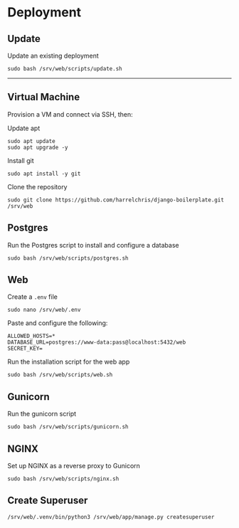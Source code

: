 # Deployment

## Update

Update an existing deployment

```shell
sudo bash /srv/web/scripts/update.sh
```

---

## Virtual Machine

Provision a VM and connect via SSH, then:

Update apt

```shell
sudo apt update
sudo apt upgrade -y
```

Install git

```shell
sudo apt install -y git
```

Clone the repository

```shell
sudo git clone https://github.com/harrelchris/django-boilerplate.git /srv/web
```

## Postgres

Run the Postgres script to install and configure a database

```shell
sudo bash /srv/web/scripts/postgres.sh
```

## Web

Create a `.env` file

```shell
sudo nano /srv/web/.env
```

Paste and configure the following:

```dotenv
ALLOWED_HOSTS=*
DATABASE_URL=postgres://www-data:pass@localhost:5432/web
SECRET_KEY=
```

Run the installation script for the web app

```shell
sudo bash /srv/web/scripts/web.sh
```

## Gunicorn

Run the gunicorn script

```shell
sudo bash /srv/web/scripts/gunicorn.sh
```

## NGINX

Set up NGINX as a reverse proxy to Gunicorn

```shell
sudo bash /srv/web/scripts/nginx.sh
```

## Create Superuser

```shell
/srv/web/.venv/bin/python3 /srv/web/app/manage.py createsuperuser
```
